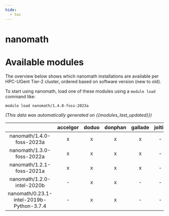 ```yaml
---
hide:
  - toc
---
```


nanomath
========

# Available modules


The overview below shows which nanomath installations are available per HPC-UGent Tier-2 cluster, ordered based on software version (new to old).

To start using nanomath, load one of these modules using a `module load` command like:

```shell
module load nanomath/1.4.0-foss-2023a
```

*(This data was automatically generated on {{modules_last_updated}})*  

| |accelgor|doduo|donphan|gallade|joltik|shinx|skitty|
| :---: | :---: | :---: | :---: | :---: | :---: | :---: | :---: |
|nanomath/1.4.0-foss-2023a|x|x|x|x|-|x|x|
|nanomath/1.3.0-foss-2022a|x|x|x|x|-|-|-|
|nanomath/1.2.1-foss-2021a|x|x|x|x|-|-|-|
|nanomath/1.2.0-intel-2020b|-|x|x|-|-|-|-|
|nanomath/0.23.1-intel-2019b-Python-3.7.4|-|x|x|-|-|-|-|
